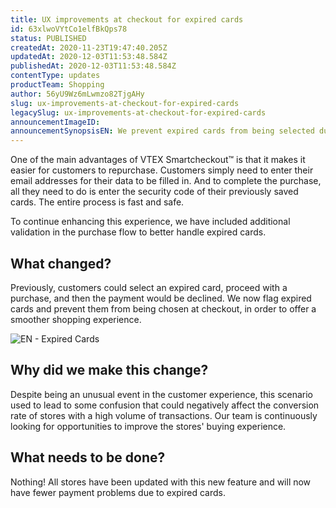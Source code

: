 ```yaml
---
title: UX improvements at checkout for expired cards
id: 63xlwoVYtCo1elfBkQps78
status: PUBLISHED
createdAt: 2020-11-23T19:47:40.205Z
updatedAt: 2020-12-03T11:53:48.584Z
publishedAt: 2020-12-03T11:53:48.584Z
contentType: updates
productTeam: Shopping
author: 56yU9Wz6mLwmzo82TjgAHy
slug: ux-improvements-at-checkout-for-expired-cards
legacySlug: ux-improvements-at-checkout-for-expired-cards
announcementImageID: 
announcementSynopsisEN: We prevent expired cards from being selected during checkout, for a better shopping experience.
---
```


One of the main advantages of VTEX Smartcheckout™ is that it makes it easier for customers to repurchase. Customers simply need to enter their email addresses for their data to be filled in. And to complete the purchase, all they need to do is enter the security code of their previously saved cards. The entire process is fast and safe. 

To continue enhancing this experience, we have included additional validation in the purchase flow to better handle expired cards.

## What changed?

Previously, customers could select an expired card, proceed with a purchase, and then the payment would be declined. We now flag expired cards and prevent them from being chosen at checkout, in order to offer a smoother shopping experience.

![EN - Expired Cards](https://images.ctfassets.net/alneenqid6w5/7HzPrSIeXAcZj1x5v7PFsB/857a5d45b665bbde2d646f06a32d8fe2/EN_-_Expired_Cards.png)

## Why did we make this change?

Despite being an unusual event in the customer experience, this scenario used to lead to some confusion that could negatively affect the conversion rate of stores with a high volume of transactions. Our team is continuously looking for opportunities to improve the stores' buying experience.

## What needs to be done?

Nothing! All stores have been updated with this new feature and will now have fewer payment problems due to expired cards.

